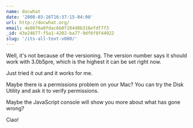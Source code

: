 ```yaml
---
name: docwhat
date: '2008-03-26T16:37:15-04:00'
url: http://docwhat.org/
email: 4e8076a0fdac6b8f284d8b316efdf7f3
_id: 43e24677-f5a1-4202-ba77-9df6f8f44922
slug: '/its-all-text-v080/'
---
```


Well, it's not because of the versioning. The version number says it should
work with 3.0b5pre, which is the highest it can be set right now.

Just tried it out and it works for me.

Maybe there is a permissions problem on your Mac? You can try the Disk Utility
and ask it to verify permissions.

Maybe the JavaScript console will show you more about what has gone wrong?

Ciao!
